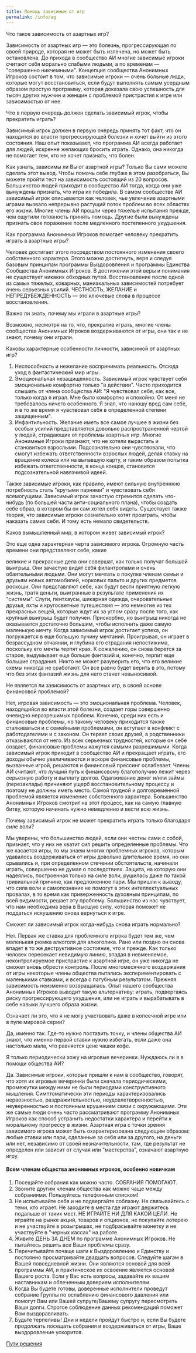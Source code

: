 ```yaml
---
title: Помощь зависимым от игр
permalink: /info/ag
---
```

Что такое зависимость от азартных игр?

Зависимость от азартных игр — это болезнь, прогрессирующая по своей природе, которая не может быть излечена, но может быть остановлена. До прихода в сообщество АИ многие зависимые игроки считают себя морально слабыми людьми, а по временам — "совершенно никчемными". Концепция сообщества Анонимных Игроков состоит в том, что зависимые игроки — очень больные люди, которые могут восстановиться, если будут выполнять самым усердным образом простую программу, которая доказала свою успешность для тысяч других мужчин и женщин с проблемой пристрастия к игре или зависимостью от нее.

Что в первую очередь должен сделать зависимый игрок, чтобы прекратить играть?

Зависимый игрок должен в первую очередь принять тот факт, что он находится во власти прогрессирующей болезни и хочет выйти из этого состояния. Наш опыт показывает, что программа АИ всегда работает для людей, искренне желающих бросить играть. Однако, она никогда не помогает тем, кто не хочет признать, что болен.

Как узнать, зависимы ли Вы от азартной игры?
Только Вы сами можете сделать этот вывод. Чтобы помочь себе глубже в этом разобраться, Вы можете пройти тест на зависимость состоящий из 20 вопросов.
Большинство людей приходит в сообщество АИ тогда, когда они уже вынуждены признать, что игра их победила. В самом сообществе АИ зависимый игрок описывается как человек, чье увлечение азартными играми вызвало непрерывно растущий поток проблем во всех областях его жизни. Многие члены АИ прошли через тяжелые испытания прежде, чем ощутили готовность принять помощь. Другие были вынуждены признать свое поражение после медленного постепенного ухудшения.

Как программа Анонимных Игроков помогает человеку прекратить играть в азартные игры?

Человек достигает этого посредством постоянного изменения своего собственного характера. Этого можно достигнуть, веря и следуя базовым принципам программы Выздоровления и программы Единства Сообщества Анонимных Игроков. В достижении этой веры и понимания не существует никаких обходных путей. Восстановление после одной из самых тяжелых, коварных, маниакальных зависимостей потребует очень серьезных усилий. ЧЕСТНОСТЬ, ЖЕЛАНИЕ и НЕПРЕДУБЕЖДЕННОСТЬ — это ключевые слова в процессе восстановления.

Важно ли знать, почему мы играли в азартные игры?

Возможно, несмотря на то, что, прекратив играть, многие члены сообщества Анонимных Игроков воздерживаются от игры, они так и не знают, почему они играли.

Каковы характерные особенности личности, зависимой от азартных игр?

1. Неспособность и нежелание воспринимать реальность. Отсюда уход в фантастический мир игры.
2. Эмоциональная незащищенность. Зависимый игрок чувствует себя эмоционально комфортно только "в действии". Часто приходится слышать от члена сообщества АИ: "Я чувствовал себя, как все, только когда я играл. Мне было комфортно и спокойно. От меня не требовалось ничего особенного. Я знал, что наношу вред сам себе, и в то же время я чувствовал себя в определенной степени защищенным".
3. Инфантильность. Желание иметь все самое лучшее в жизни без особых усилий представляется довольно распространенной чертой у людей, страдающих от проблемы азартных игр. Многие Анонимные Игроки признают, что не хотели вырастать и становиться взрослыми. Подсознательно они чувствовали, что смогут избежать ответственности взрослых людей, делая ставку на вращение колеса или на выпавшую карту, и таким образом попытка избежать ответственности, в конце концов, становится подсознательной навязчивой идеей.

Также зависимые игроки, как правило, имеют сильную внутреннюю потребность стать "крутыми парнями" и чувствовать себя всемогущими. Зависимый игрок зачастую стремится сделать что-нибудь (по большей части анти-социального плана), чтобы создать себе образ, в котором бы он сам хотел себя видеть. Существует также теория, что зависимые игроки сознательно хотят проиграть, чтобы наказать самих себя. И тому есть немало свидетельств.

Каков вымышленный мир, в котором живет зависимый игрок?

Это еще одна характерная черта зависимого игрока. Огромную часть времени они представляют себе, какие
 
великие и прекрасные дела они совершат, как только получат большой выигрыш. Они зачастую видят себя филантропами и очень обаятельными людьми. Они могут мечтать о покупке членам семьи и друзьям новых автомобилей, норковых пальто и других предметов роскоши. Они представляют себе, как будут вести приятную легкую жизнь, тратя деньги, выигранные в результате применения их "системы". Слуги, пентхаусы, шикарная одежда, очаровательные друзья, яхты и кругосветные путешествия — это немногие из тех прекрасных вещей, которые ждут их за углом сразу после того, как крупный выигрыш будет получен. Прискорбно, но выигрыш никогда не оказывается достаточно большим, чтобы исполнить даже самую маленькую мечту. Когда зависимый игрок достигает успеха, он погружается в еще большую пучину мечтаний. Проигрывая, он играет в безрассудном отчаянии, и глубина его страдания непостижима, поскольку его мечты терпят крах. К сожалению, он снова берется за старое, выдумывает еще больше фантазий и, конечно, терпит еще большие страдания. Никто не может разуверить его, что его великие схемы никогда не сработают. Он все равно будет верить в это, потому что без этих фантазий жизнь для него станет невыносимой.

Не является ли зависимость от азартных игр, в своей основе финансовой проблемой?

Нет, игровая зависимость — это эмоциональная проблема. Человек, находящийся во власти этой болезни, создает горы совершенно очевидно неразрешимых проблем. Конечно, среди них есть и финансовые проблемы, но такому человеку приходится также сталкиваться и с семейными проблемами, он вступает в конфликт с работодателями и с законом. Он теряет своих друзей, а родственники отказываются от него. Из всех серьезных трудностей, которые он себе создает, финансовые проблемы кажутся самыми разрешимыми. Когда зависимый игрок приходит в сообщество АИ и прекращает играть, его доходы обычно увеличиваются и вскоре финансовые проблемы, вызванные игрой, решаются и финансовый прессинг ослабевает. Члены АИ считают, что лучший путь к финансовому благополучию лежит через серьезную работу и выплату долгов. Одалживание денег и/или займы (перезаклады) причиняют ущерб восстановительному процессу и поэтому не должны иметь место. Самой трудной и долговременной проблемой является изменение собственного характера. Большинство Анонимных Игроков смотрит на этот процесс, как на самую главную битву, которую начинать нужно немедленно и вести всю жизнь.

Почему зависимый игрок не может прекратить играть только благодаря силе воли?

Мы уверены, что большинство людей, если они честны сами с собой, признает, что у них не хватит сил решить определенные проблемы. Что же касается игры, то мы знаем многих проблемных игроков, которым удавалось воздерживаться от игры довольно длительное время, но они срывались и, при определенном стечении обстоятельств, начинали играть, совершенно не думая о последствиях. Защита, на которую они надеялись, построенная только на силе воли, рушилась даже по такой тривиальной причине, как предложенное пари. Мы пришли к выводу, что сила воли и самопознание не помогут в этих интеллектуальных провалах, в то время как приверженность духовным принципам, по всей видимости, решает эту проблему. Большинство из нас чувствует, что нам необходима вера в Высшую силу, которая поможет не поддаться искушению снова вернуться к игре.

Сможет ли зависимый игрок когда-нибудь снова играть нормально?

Нет. Первая же ставка для проблемного игрока будет тем же, чем маленькая рюмка алкоголя для алкоголика. Рано или поздно он снова впадет в то же деструктивное состояние, что и прежде. Как только человек пересекает невидимую линию, впадая в невменяемое, неконтролируемое пристрастие к азартной игре, он уже никогда не сможет вновь обрести контроль. После многомесячного воздержания от игры некоторые члены общества пытались экспериментировать с маленькими ставками, и всегда с пагубным результатом. Прежняя зависимость неизменно возвращалась. Опыт нашего сообщества Анонимных Игроков выводит такую альтернативу: играть, подвергаясь риску прогрессирующего ухудшения, или не играть и вырабатывать в себе навыки лучшего образа жизни.

Означает ли это, что я не могу участвовать даже в копеечной игре или в пуле мировой серии?

Да, именно так. Где-то нужно поставить точку, и члены общества АИ знают, что именно первой ставки нужно избегать, если даже она настолько мала, что равняется цене чашки кофе.

Я только периодически хожу на игровые вечеринки. Нуждаюсь ли я в помощи общества АИ?

Да. Зависимые игроки, которые пришли к нам в сообщество, говорят, что хотя их игровые вечеринки были сначала периодическими, промежутки между ними не были периодами конструктивного мышления. Симптоматически эти периоды характеризовались нервозностью, раздражительностью, неудовлетворенностью, неуверенностью и постоянным крушением связи с окружающими. Эти же самые люди очень часто рассматривают программу Анонимных Игроков как способ устранить недостатки характера и перейти к моральному прогрессу в жизни. Азартная игра с точки зрения зависимого игрока может быть охарактеризована следующим образом: любые ставки или пари, сделанные за себя или за другого, на деньги или нет, независимо от своей незначительности, там, где результат не определен или зависит от случая или "мастерства", означают азартную игру.

#### Всем членам общества анонимных игроков, особенно новичкам

1. Посещайте собрания как можно часто. СОБРАНИЯ ПОМОГАЮТ.
2. Звоните другим членам общества как можно чаще между собраниями. Пользуйтесь телефонным списком!
3. Не испытывайте себя и не подвергайте соблазну. Не связывайтесь с теми, кто играет. Не заходите в места где играют держитесь подальше от таких мест. НЕ ИГРАЙТЕ НИ ДЛЯ КАКОЙ ЦЕЛИ. Не играйте на рынке акций, товаров и опционов, не покупайте лотерею и не участвуйте в розыгрышах, не подбрасывайте монетку и не участвуйте в "черных кассах" на работе.
4. Живите ДЕНЬ ЗА ДНЕМ по программе Анонимных Игроков. Не пытайтесь решить все Ваши проблемы сразу.
5. Перечитывайте почаще шаги к Выздоровлению и Единству и постоянно просматривайте двадцать вопросов. Следуйте шагам в Вашей повседневной жизни. Они являются основой для всей программы АИ, и практическое их освоение является основой Вашего роста. Если у Вас есть вопросы, задавайте их вашим наставникам и облеченным доверием исполнителям.
6. Когда Вы будете готовы, доверенные исполнители проведут собрание Группы по ослаблению финансового давления или помогут Вам или Вашей супруге/Вашему супругу пересмотреть Ваши долги. Строгое соблюдение данных рекомендаций поможет Вам выздоравливать.
7. Будьте терпеливы! Дни и недели пройдут быстро и, если Вы будете продолжать посещать собрания и воздерживаться от игры, Ваше выздоровление ускорится.

[Пути решения](/solutions/ag)